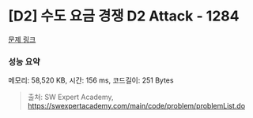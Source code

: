 # [D2] 수도 요금 경쟁 D2 Attack - 1284 

[문제 링크](https://swexpertacademy.com/main/code/problem/problemDetail.do?contestProbId=AV189xUaI8UCFAZN) 

### 성능 요약

메모리: 58,520 KB, 시간: 156 ms, 코드길이: 251 Bytes



> 출처: SW Expert Academy, https://swexpertacademy.com/main/code/problem/problemList.do